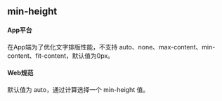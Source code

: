 ## min-height


<!-- CSSJSON.min-height.description -->

<!-- CSSJSON.min-height.syntax -->

<!-- CSSJSON.min-height.values -->

<!-- CSSJSON.min-height.defaultValue -->

<!-- CSSJSON.min-height.unixTags -->

<!-- CSSJSON.min-height.compatibility -->


#### App平台  
在App端为了优化文字排版性能，不支持 auto、none、max-content、min-content、fit-content，默认值为0px。

#### Web规范  
默认值为 auto，通过计算选择一个 min-height 值。

<!-- CSSJSON.min-height.reference -->